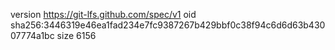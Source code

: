 version https://git-lfs.github.com/spec/v1
oid sha256:3446319e46ea1fad234e7fc9387267b429bbf0c38f94c6d6d63b43007774a1bc
size 6156
